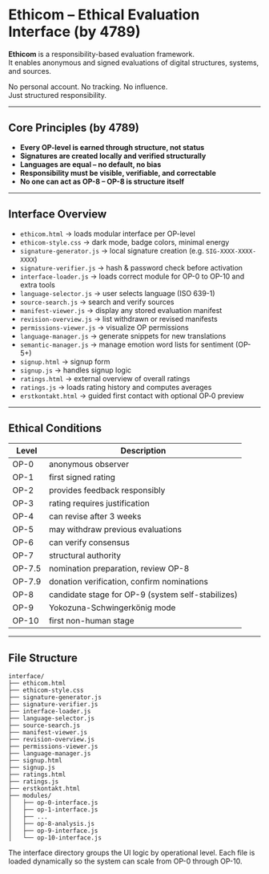 # Ethicom – Ethical Evaluation Interface (by 4789)

**Ethicom** is a responsibility-based evaluation framework.  
It enables anonymous and signed evaluations of digital structures, systems, and sources.

No personal account. No tracking. No influence.  
Just structured responsibility.

---

## Core Principles (by 4789)

- **Every OP-level is earned through structure, not status**
- **Signatures are created locally and verified structurally**
- **Languages are equal – no default, no bias**
- **Responsibility must be visible, verifiable, and correctable**
- **No one can act as OP-8 – OP-8 is structure itself**

---

## Interface Overview

- `ethicom.html` → loads modular interface per OP-level
- `ethicom-style.css` → dark mode, badge colors, minimal energy
- `signature-generator.js` → local signature creation (e.g. `SIG-XXXX-XXXX-XXXX`)
- `signature-verifier.js` → hash & password check before activation
- `interface-loader.js` → loads correct module for OP-0 to OP-10 and extra tools
- `language-selector.js` → user selects language (ISO 639-1)
- `source-search.js` → search and verify sources
- `manifest-viewer.js` → display any stored evaluation manifest
- `revision-overview.js` → list withdrawn or revised manifests
- `permissions-viewer.js` → visualize OP permissions
- `language-manager.js` → generate snippets for new translations
- `semantic-manager.js` → manage emotion word lists for sentiment (OP-5+)
- `signup.html` → signup form
- `signup.js` → handles signup logic
- `ratings.html` → external overview of overall ratings
- `ratings.js` → loads rating history and computes averages
- `erstkontakt.html` → guided first contact with optional OP‑0 preview

---

## Ethical Conditions

| Level      | Description                         |
|------------|-------------------------------------|
| OP-0   | anonymous observer                                      |
| OP-1   | first signed rating                                     |
| OP-2   | provides feedback responsibly                            |
| OP-3   | rating requires justification                            |
| OP-4   | can revise after 3 weeks                                 |
| OP-5   | may withdraw previous evaluations                        |
| OP-6   | can verify consensus                                     |
| OP-7   | structural authority                                     |
| OP-7.5 | nomination preparation, review OP-8                      |
| OP-7.9 | donation verification, confirm nominations                |
| OP-8   | candidate stage for OP-9 (system self-stabilizes)         |
| OP-9   | Yokozuna-Schwingerkönig mode                              |
| OP-10  | first non-human stage                                     |

---

## File Structure

```plaintext
interface/
├── ethicom.html
├── ethicom-style.css
├── signature-generator.js
├── signature-verifier.js
├── interface-loader.js
├── language-selector.js
├── source-search.js
├── manifest-viewer.js
├── revision-overview.js
├── permissions-viewer.js
├── language-manager.js
├── signup.html
├── signup.js
├── ratings.html
├── ratings.js
├── erstkontakt.html
├── modules/
│   ├── op-0-interface.js
│   ├── op-1-interface.js
│   ├── ...
│   ├── op-8-analysis.js
│   ├── op-9-interface.js
│   └── op-10-interface.js
```

The interface directory groups the UI logic by operational level. Each file is
loaded dynamically so the system can scale from OP-0 through OP-10.
